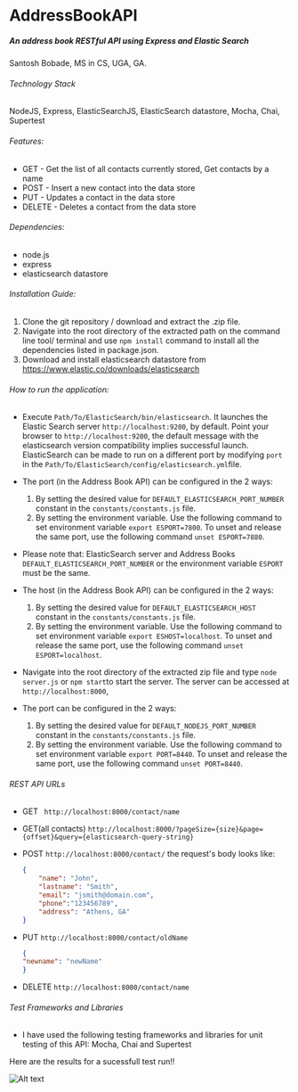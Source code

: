 # AddressBookAPI
##### An address book RESTful API using Express and Elastic Search
Santosh Bobade,
MS in CS, UGA, GA.

######  Technology Stack
NodeJS, Express, ElasticSearchJS, ElasticSearch datastore, Mocha, Chai, Supertest

###### Features:
*	GET - Get the list of all contacts currently stored, Get contacts by a name
*	POST - Insert a new contact into the data store
*	PUT - Updates a contact in the data store
*	DELETE - Deletes a contact from the data store

###### Dependencies:
*	node.js
*	express
*	elasticsearch datastore

###### Installation Guide:
1. Clone the git repository / download and extract the .zip file.
2. Navigate into the root directory of the extracted path on the command line tool/  terminal and use `npm install` command to install all the dependencies listed in package.json.
3. Download and install elasticsearch datastore from https://www.elastic.co/downloads/elasticsearch

###### How to run the application:

* Execute `Path/To/ElasticSearch/bin/elasticsearch`. It launches the Elastic Search server `http://localhost:9200`, by default. 
Point your browser to `http://localhost:9200`, the default message with the elasticsearch version compatibility implies successful launch. ElasticSearch can be made to run on a different port by modifying `port` in the `Path/To/ElasticSearch/config/elasticsearch.yml`file.
* The port (in the Address Book API) can be configured in the 2 ways:
	1. By setting the desired value for  `DEFAULT_ELASTICSEARCH_PORT_NUMBER` constant in the `constants/constants.js` file.
	2. By setting the environment variable. Use the following command to set environment variable `export ESPORT=7800`. To unset and release the same port, use the following command `unset ESPORT=7880`.
* Please note that: ElasticSearch server and Address Books `DEFAULT_ELASTICSEARCH_PORT_NUMBER` or the environment variable `ESPORT` must be the same. 

* The host (in the Address Book API) can be configured in the 2 ways:
	1. By setting the desired value for  `DEFAULT_ELASTICSEARCH_HOST` constant in the `constants/constants.js` file.
	2. By setting the environment variable. Use the following command to set environment variable `export ESHOST=localhost`. To unset and release the same port, use the following command `unset ESPORT=localhost`. 

* Navigate into the root directory of the extracted zip file and type `node server.js`  or `npm start`to start the server. The server can be accessed at `http://localhost:8000`, 
* The port can be configured in the 2 ways:
	1. By setting the desired value for  `DEFAULT_NODEJS_PORT_NUMBER` constant in the `constants/constants.js` file.
	2. By setting the environment variable. Use the following command to set environment variable `export PORT=8440`. To unset and release the same port, use the following command `unset PORT=8440`.


###### REST API URLs
* GET	` http://localhost:8000/contact/name`
* GET(all contacts) `http://localhost:8000/?pageSize={size}&page={offset}&query={elasticsearch-query-string}`
* POST `http://localhost:8000/contact/` the request's body looks like:
	```json
	{
		"name": "John",
		"lastname": "Smith",
		"email": "jsmith@domain.com",
		"phone":"123456789",
		"address": "Athens, GA"
	}
	```

* PUT `http://localhost:8000/contact/oldName`
	```json
	{
	"newname": "newName"
	}
	```
	
* DELETE `http://localhost:8000/contact/name`

###### Test Frameworks and Libraries
* I have used the following testing frameworks and libraries for unit testing of this API:
Mocha, Chai and Supertest
		
Here are the results for a sucessfull test run!!

![Alt text](relative/path/to/img.jpg?raw=true "Title")
